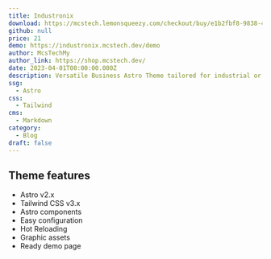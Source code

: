 ```yaml
---
title: Industronix
download: https://mcstech.lemonsqueezy.com/checkout/buy/e1b2fbf8-9838-466d-8695-0b80a1793cb6
github: null
price: 21
demo: https://industronix.mcstech.dev/demo
author: McsTechMy
author_link: https://shop.mcstech.dev/
date: 2023-04-01T00:00:00.000Z
description: Versatile Business Astro Theme tailored for industrial or factory website
ssg:
  - Astro
css:
  - Tailwind
cms:
  - Markdown
category:
  - Blog
draft: false
---
```


## Theme features

- Astro v2.x
- Tailwind CSS v3.x
- Astro components
- Easy configuration
- Hot Reloading
- Graphic assets
- Ready demo page
